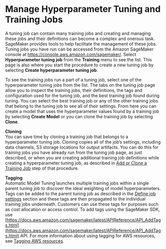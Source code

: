 # Manage Hyperparameter Tuning and Training Jobs<a name="multiple-algorithm-hpo-manage-tuning-jobs"></a>

A tuning job can contain many training jobs and creating and managing these jobs and their definitions can become a complex and onerous task\. SageMaker provides tools to help facilitate the management of these jobs\. Tuning jobs you have run can be accessed from the Amazon SageMaker console at [https://console\.aws\.amazon\.com/sagemaker/](https://console.aws.amazon.com/sagemaker/)\. Select **Hyperparameter tuning job** from the **Training** menu to see the list\. This page is also where you start the procedure to create a new tuning job by selecting **Create hyperparameter tuning job**\. 

To see the training jobs run a part of a tuning job, select one of the hyperparameter tuning jobs from the list\. The tabs on the tuning job page allow you to inspect the training jobs, their definitions, the tags and configuration used for the tuning job, and the best training job found during tuning\. You can select the best training job or any of the other training jobs that belong to the tuning job to see all of their settings\. From here you can create a model that uses the hyperparameter values found by a training job by selecting **Create Model** or you can clone the training job by selecting **Clone**\.

**Cloning**  
You can save time by cloning a training job that belongs to a hyperparameter tuning job\. Cloning copies all of the job’s settings, including data channels, S3 storage locations for output artifacts\. You can do this for training jobs you have already run from the tuning job page, as just described, or when you are creating additional training job definitions while creating a hyperparameter tuning job, as described in [Add or Clone a Training Job](multiple-algorithm-hpo-create-tuning-jobs.md#multiple-algorithm-hpo-add-training-job) step of that procedure\. 

**Tagging**  
Automatic Model Tuning launches multiple training jobs within a single parent tuning job to discover the ideal weighting of model hyperparameters\. Tags can be added to the parent tuning job as described in the [Define job settings](multiple-algorithm-hpo-create-tuning-jobs.md#multiple-algorithm-hpo-create-tuning-jobs-define-settings) section and these tags are then propagated to the individual training jobs underneath\. Customers can use these tags for purposes such as cost allocation or access control\. To add tags using the SageMaker SDK, use [https://docs.aws.amazon.com/sagemaker/latest/APIReference/API_AddTags.html](https://docs.aws.amazon.com/sagemaker/latest/APIReference/API_AddTags.html) API\. For more information about using tagging for AWS resources, see [Tagging AWS resources](https://docs.aws.amazon.com/general/latest/gr/aws_tagging.html)\.